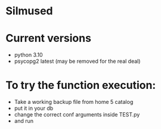 # Silmused

# Current versions
* python 3.10
* psycopg2 latest (may be removed for the real deal)

# To try the function execution:
* Take a working backup file from home 5 catalog
* put it in your db
* change the correct conf arguments inside TEST.py
* and run